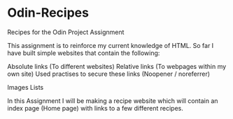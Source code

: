 # Odin-Recipes
Recipes for the Odin Project Assignment

This assignment is to reinforce my current knowledge of HTML. 
So far I have built simple websites that contain the following:

Absolute links (To different websites)
Relative links (To webpages within my own site) 
Used practises to secure these links (Noopener / noreferrer)

Images
Lists

In this Assignment I will be making a recipe website which will contain an index page (Home page)
with links to a few different recipes. 